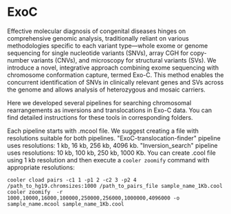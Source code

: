 # ExoC
  Effective molecular diagnosis of congenital diseases hinges on comprehensive genomic analysis, traditionally reliant on various methodologies specific to each variant type—whole exome or genome sequencing for single nucleotide variants (SNVs), array CGH for copy-number variants (CNVs), and microscopy for structural variants (SVs). We introduce a novel, integrative approach combining exome sequencing with chromosome conformation capture, termed Exo-C. This method enables the concurrent identification of SNVs in clinically relevant genes and SVs across the genome and allows analysis of heterozygous and mosaic carriers. 

  Here we developed several pipelines for searching chromosomal rearrangements as inversions and translocations in Exo-C data. You can find detailed instructions for these tools in corresponding folders.

  Each pipeline starts with .mcool file. We suggest creating a file with resolutions suitable for both pipelines. "ExoC-translocation-finder" pipeline uses resolutions: 1 kb, 16 kb, 256 kb, 4096 kb. "Inversion_search" pipeline uses resolutions: 10 kb, 100 kb, 250 kb, 1000 Kb. You can create .cool file using 1 kb resolution and then execute a `cooler zoomify` command with appropriate resolutions:
  ```
cooler cload pairs -c1 1 -p1 2 -c2 3 -p2 4 /path_to_hg19.chromsizes:1000 /path_to_pairs_file sample_name_1Kb.cool
cooler zoomify  -r 1000,10000,16000,100000,250000,256000,1000000,4096000 -o sample_name.mcool sample_name_1Kb.cool
```

